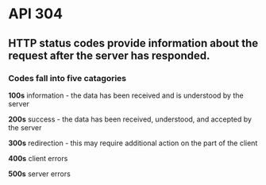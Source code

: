 # API 304
## HTTP status codes provide information about the request after the server has responded.

### Codes fall into five catagories 

**100s**
information - the data has been received and is understood by the server

**200s**
success - the data has been received, understood, and accepted by the server

**300s**
redirection - this may require additional action on the part of the client

**400s**
client errors

**500s**
server errors